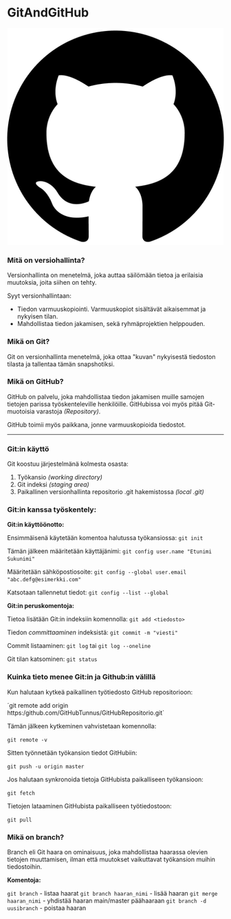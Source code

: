 # GitAndGitHub

![alt text](githublogo.png)


### Mitä on versiohallinta? 


Versionhallinta on menetelmä, joka auttaa säilömään tietoa ja erilaisia muutoksia, joita siihen on tehty. 

Syyt versionhallintaan:

- Tiedon varmuuskopiointi. Varmuuskopiot sisältävät aikaisemmat ja nykyisen tilan.
- Mahdollistaa tiedon jakamisen, sekä ryhmäprojektien helppouden.


### Mikä on Git?


Git on versionhallinta menetelmä, joka ottaa "kuvan" nykyisestä tiedoston tilasta ja tallentaa tämän snapshotiksi.


### Mikä on GitHub?


GitHub on palvelu, joka mahdollistaa tiedon jakamisen muille samojen tietojen parissa työskenteleville henkilöille. GitHubissa voi myös pitää Git-muotoisia varastoja *(Repository)*.

GitHub toimii myös paikkana, jonne varmuuskopioida tiedostot. 

---


### Git:in käyttö


Git koostuu järjestelmänä kolmesta osasta:

1. Työkansio *(working directory)*
2. Git indeksi *(staging area)*
3. Paikallinen versionhallinta repositorio .git hakemistossa *(local .git)*


### Git:in kanssa työskentely:


**Git:in käyttöönotto:**

Ensimmäisenä käytetään komentoa halutussa työkansiossa: `git init`

Tämän jälkeen määritetään käyttäjänimi: `git config user.name "Etunimi Sukunimi"`

Määritetään sähköpostiosoite: `git config --global user.email "abc.defg@esimerkki.com"`

Katsotaan tallennetut tiedot: `git config --list --global`


**Git:in peruskomentoja:**

Tietoa lisätään Git:in indeksiin komennolla: `git add <tiedosto>`

Tiedon *committaaminen* indeksistä: `git commit -m "viesti"`

Commit listaaminen: `git log` tai `git log --oneline`

Git tilan katsominen: `git status`


### Kuinka tieto menee Git:in ja Github:in välillä

Kun halutaan kytkeä paikallinen työtiedosto GitHub repositorioon:

´git remote add origin https:/github.com/GitHubTunnus/GitHubRepositorio.git`

Tämän jälkeen kytkeminen vahvistetaan komennolla:

`git remote -v`

Sitten työnnetään työkansion tiedot GitHubiin:

`git push -u origin master`


Jos halutaan synkronoida tietoja GitHubista paikalliseen työkansioon:

`git fetch`

Tietojen lataaminen GitHubista paikalliseen työtiedostoon:

`git pull`



### Mikä on branch?

Branch eli Git haara on ominaisuus, joka mahdollistaa haarassa olevien tietojen muuttamisen, ilman että muutokset vaikuttavat työkansion muihin tiedostoihin.

**Komentoja:**

`git branch` - listaa haarat
`git branch haaran_nimi` - lisää haaran
`git merge haaran_nimi` - yhdistää haaran main/master päähaaraan
`git branch -d uusibranch` - poistaa haaran

